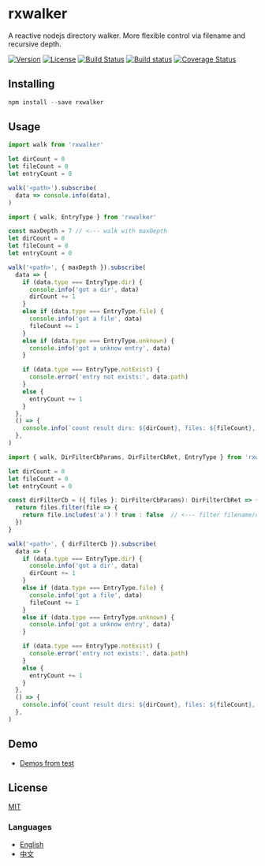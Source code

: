 # rxwalker
A reactive nodejs directory walker. More flexible control via filename and recursive depth.

[![Version](https://img.shields.io/npm/v/rxwalker.svg)](https://www.npmjs.com/package/rxwalker)
[![License](https://img.shields.io/badge/license-MIT-blue.svg)](https://opensource.org/licenses/MIT)
[![Build Status](https://travis-ci.org/waitingsong/node-rxwalker.svg?branch=master)](https://travis-ci.org/waitingsong/node-rxwalker)
[![Build status](https://ci.appveyor.com/api/projects/status/jt1a2bo4jk6b9728/branch/master?svg=true)](https://ci.appveyor.com/project/waitingsong/node-rxwalker/branch/master)
[![Coverage Status](https://coveralls.io/repos/github/waitingsong/node-rxwalker/badge.svg?branch=master)](https://coveralls.io/github/waitingsong/node-rxwalker?branch=master)


## Installing
```powershell
npm install --save rxwalker
```

## Usage
```ts
import walk from 'rxwalker'

let dirCount = 0
let fileCount = 0
let entryCount = 0

walk('<path>').subscribe(
  data => console.info(data),
)
```

```ts
import { walk, EntryType } from 'rxwalker'

const maxDepth = 7 // <--- walk with maxDepth
let dirCount = 0
let fileCount = 0
let entryCount = 0

walk('<path>', { maxDepth }).subscribe(
  data => {
    if (data.type === EntryType.dir) {
      console.info('got a dir', data)
      dirCount += 1
    }
    else if (data.type === EntryType.file) {
      console.info('got a file', data)
      fileCount += 1
    }
    else if (data.type === EntryType.unknown) {
      console.info('got a unknow entry', data)
    }

    if (data.type === EntryType.notExist) {
      console.error('entry not exists:', data.path)
    }
    else {
      entryCount += 1
    }
  },
  () => {
    console.info(`count result dirs: ${dirCount}, files: ${fileCount}, entries: ${entryCount}`)
  },
)
```


```ts
import { walk, DirFilterCbParams, DirFilterCbRet, EntryType } from 'rxwalker'

let dirCount = 0
let fileCount = 0
let entryCount = 0

const dirFilterCb = ({ files }: DirFilterCbParams): DirFilterCbRet => {
  return files.filter(file => {
    return file.includes('a') ? true : false  // <--- filter filename/dirname
  })
}

walk('<path>', { dirFilterCb }).subscribe(
  data => {
    if (data.type === EntryType.dir) {
      console.info('got a dir', data)
      dirCount += 1
    }
    else if (data.type === EntryType.file) {
      console.info('got a file', data)
      fileCount += 1
    }
    else if (data.type === EntryType.unknown) {
      console.info('got a unknow entry', data)
    }

    if (data.type === EntryType.notExist) {
      console.error('entry not exists:', data.path)
    }
    else {
      entryCount += 1
    }
  },
  () => {
    console.info(`count result dirs: ${dirCount}, files: ${fileCount}, entries: ${entryCount}`)
  },
)
```


## Demo
- [Demos from test](https://github.com/waitingsong/node-rxwalker/blob/master/test/20_index.test.ts)


## License
[MIT](LICENSE)


### Languages
- [English](README.md)
- [中文](README.zh-CN.md)
